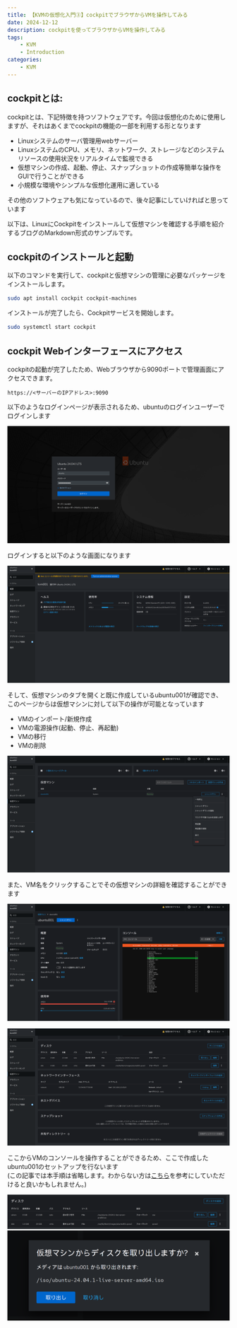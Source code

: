 ```yaml
---
title: 【KVMの仮想化入門③】cockpitでブラウザからVMを操作してみる
date: 2024-12-12
description: cockpitを使ってブラウザからVMを操作してみる
tags: 
    - KVM
    - Introduction
categories:
    - KVM
---
```


## cockpitとは:
cockpitとは、下記特徴を持つソフトウェアです。今回は仮想化のために使用しますが、それはあくまでcockpitの機能の一部を利用する形となります
* Linuxシステムのサーバ管理用webサーバー
* LinuxシステムのCPU、メモリ、ネットワーク、ストレージなどのシステムリソースの使用状況をリアルタイムで監視できる
* 仮想マシンの作成、起動、停止、スナップショットの作成等簡単な操作をGUIで行うことができる
* 小規模な環境やシンプルな仮想化運用に適している

その他のソフトウェアも気になっているので、後々記事にしていければと思っています

以下は、LinuxにCockpitをインストールして仮想マシンを確認する手順を紹介するブログのMarkdown形式のサンプルです。

## cockpitのインストールと起動

以下のコマンドを実行して、cockpitと仮想マシンの管理に必要なパッケージをインストールします。

```bash
sudo apt install cockpit cockpit-machines
```

インストールが完了したら、Cockpitサービスを開始します。

```bash
sudo systemctl start cockpit
```

## cockpit Webインターフェースにアクセス

cockpitの起動が完了したため、Webブラウザから9090ポートで管理画面にアクセスできます。  

```
https://<サーバーのIPアドレス>:9090
```

以下のようなログインページが表示されるため、ubuntuのログインユーザーでログインします

![cockpit_login](uploads/cockpit_login.png)

ログインすると以下のような画面になります

![cockpit_main](uploads/cockpit_main.png)

そして、仮想マシンのタブを開くと既に作成しているubuntu001が確認でき、  
このページからは仮想マシンに対して以下の操作が可能となっています
* VMのインポート/新規作成
* VMの電源操作(起動、停止、再起動)
* VMの移行
* VMの削除

![cockpit_vms](uploads/cockpit_vms.png)

また、VM名をクリックすることでその仮想マシンの詳細を確認することができます

![cockpit_vm1](uploads/cockpit_vm.png)

![cockpit_vm2](uploads/cockpit_vm2.png)

ここからVMのコンソールを操作することができるため、ここで作成したubuntu001のセットアップを行ないます  
(この記事では本手順は省略します。わからない方は[こちら](https://gihyo.jp/admin/serial/01/ubuntu-recipe/0820)を参考にしていただけると良いかもしれません。)

![cockpit_vm_cdrom1](./uploads/cockpit_vm_cdrom1.png)
![cockpit_vm_cdrom2](./uploads/cockpit_vm_cdrom2.png)
